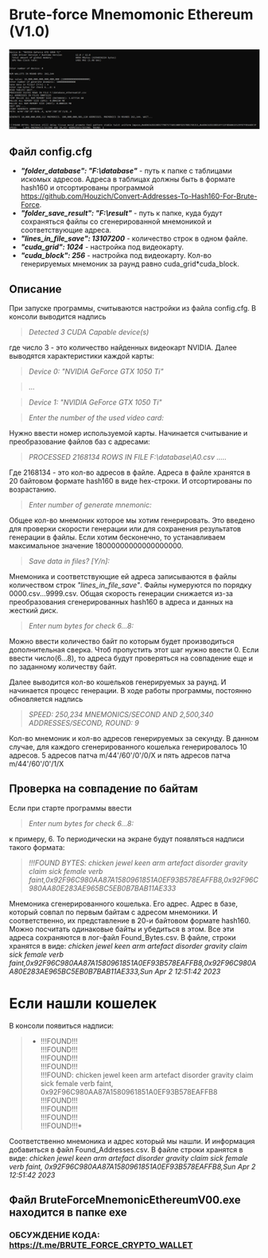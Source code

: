 # Brute-force Mnemomonic Ethereum (V1.0)
![](image/Screenshot_1.png)

## Файл config.cfg
* ***"folder_database": "F:\\database"***  - путь к папке с таблицами искомых адресов. Адреса в таблицах должны быть в формате hash160 и отсортированы программой https://github.com/Houzich/Convert-Addresses-To-Hash160-For-Brute-Force.
* ***"folder_save_result": "F:\\result"*** - путь к папке, куда будут сохраняться файлы со сгенерированной мнемоникой и соответствующие адреса.
* ***"lines_in_file_save": 13107200*** - количество строк в одном файле.
* ***"cuda_grid": 1024*** - настройка под видеокарту.
* ***"cuda_block": 256*** - настройка под видеокарту.
Кол-во генерируемых мнемоник за раунд равно cuda_grid*cuda_block.


## Описание
При запуске программы, считываются настройки из файла config.cfg.
В консоли выводится надпись
> *Detected 3 CUDA Capable device(s)*

где число 3  - это количество найденных видеокарт NVIDIA.
Далее выводятся характеристики каждой карты:
> *Device 0: "NVIDIA GeForce GTX 1050 Ti"*

> *...*

> *Device 1: "NVIDIA GeForce GTX 1050 Ti"*

> *Enter the number of the used video card:*

Нужно ввести номер используемой карты.
Начинается считывание и преобразование файлов баз с адресами:
> *PROCESSED 2168134 ROWS IN FILE F:\\database\A0.csv*
> *.....*

Где 2168134 - это кол-во адресов в файле. Адреса в файле хранятся в 20 байтовом формате hash160 в виде hex-строки. И отсортированы по возрастанию.

> *Enter number of generate mnemonic:*

Общее кол-во мнемоник которое мы хотим генерировать. Это введено для проверки скорости генерации или для сохранения результатов генерации в файлы. Если хотим бесконечно, то устанавливаем максимальное значение 18000000000000000000.

> *Save data in files? [Y/n]:*

Мнемоника и соответствующие ей адреса записываются в файлы количеством строк *"lines_in_file_save"*. Файлы нумеруются по порядку 0000.csv...9999.csv. Общая скорость генерации снижается из-за преобразования сгенерированных hash160 в адреса и данных на жесткий диск. 

> *Enter num bytes for check 6...8:*

Можно ввести количество байт по которым будет производиться дополнительная сверка. Чтоб пропустить этот шаг нужно ввести 0.
Если ввести число(6...8), то адреса будут проверяться на совпадение еще и по заданному количеству байт.

Далее выводится кол-во кошельков генерируемых за раунд. И начинается процесс генерации.
В ходе работы программы, постоянно обновляется надпись

> *SPEED: 250,234 MNEMONICS/SECOND AND 2,500,340 ADDRESSES/SECOND, ROUND: 9*

Кол-во мнемоник и кол-во адресов генерируемых за секунду. В данном случае, для каждого сгенерированного кошелька генерировалось 10 адресов. 5 адресов патча m/44'/60'/0'/0/X и пять адресов патча m/44'/60'/0'/1/X

## Проверка на совпадение по байтам
Если при старте программы ввести
> *Enter num bytes for check 6...8:*

к примеру, 6. То периодически на экране будут появляться надписи такого формата:
> *!!!FOUND BYTES: chicken jewel keen arm artefact disorder gravity claim sick female verb faint,0x92F96C980AA87A1580961851A0EF93B578EAFFB8,0x92F96C980AA80E283AE965BC5EB0B7BAB11AE333*

Мнемоника сгенерированного кошелька. Его адрес. Адрес в базе, который совпал по первым байтам с адресом мнемоники. И соответственно, их представление в 20-и байтовом формате hash160. Можно посчитать одинаковые байты и убедиться в этом.
Все эти адреса сохраняются в лог-файл Found_Bytes.csv.
В файле, строки хранятся в виде:
*chicken jewel keen arm artefact disorder gravity claim sick female verb faint,0x92F96C980AA87A1580961851A0EF93B578EAFFB8,0x92F96C980AA80E283AE965BC5EB0B7BAB11AE333,Sun Apr  2 12:51:42 2023*

# Если нашли кошелек
В консоли появиться надписи:
> * !!!FOUND!!!</br>
!!!FOUND!!!</br>
!!!FOUND!!!</br>
!!!FOUND!!!</br>
!!!FOUND: chicken jewel keen arm artefact disorder gravity claim sick female verb faint, 0x92F96C980AA87A1580961851A0EF93B578EAFFB8</br>
!!!FOUND!!!</br>
!!!FOUND!!!</br>
!!!FOUND!!!</br>
!!!FOUND!!!*

Соответственно мнемоника и адрес который мы нашли. И информация добавиться в файл Found_Addresses.csv.
В файле строки хранятся в виде:
*chicken jewel keen arm artefact disorder gravity claim sick female verb faint, 0x92F96C980AA87A1580961851A0EF93B578EAFFB8,Sun Apr  2 12:51:42 2023*

## Файл BruteForceMnemonicEthereumV00.exe находится в папке exe



### ОБСУЖДЕНИЕ КОДА: https://t.me/BRUTE_FORCE_CRYPTO_WALLET